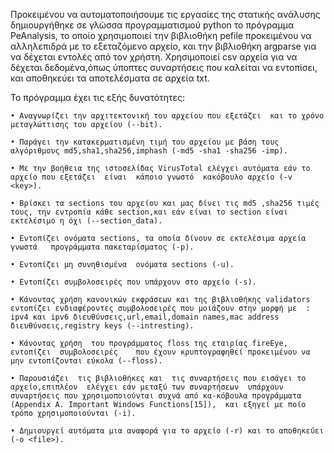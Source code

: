 Προκειμένου να αυτοματοποιήσουμε τις εργασίες της στατικής ανάλυσης δημιουργήθηκε σε γλώσσα προγραμματισμού python το πρόγραμμα PeAnalysis, το οποίο  χρησιμοποιεί την βιβλιοθήκη pefile προκειμένου να αλληλεπιδρά με  το εξεταζόμενο  αρχείο, και  την βιβλιοθήκη argparse για να δέχεται εντολές από τον χρήστη. Χρησιμοποιεί csv αρχεία για να δέχεται δεδομένα,όπως ύποπτες  συναρτήσεις που καλείται να εντοπίσει, και  αποθηκεύει τα αποτελέσματα σε αρχεία txt.


To πρόγραμμα έχει τις εξής δυνατότητες:

    • Αναγνωρίζει την αρχιτεκτονική του αρχείου που εξετάζει  και το χρόνο μεταγλώττισης του αρχείου (--bit).
    
    • Παράγει την κατακερματισμένη τιμή του αρχείου με βάση τους αλγόριθμους md5,sha1,sha256,imphash (-md5 -sha1 -sha256 -imp).
    
    • Με την βοήθεια της ιστοσελίδας VirusTotal ελέγχει αυτόματα εάν το αρχείο που εξετάζει  είναι  κάποιο γνωστό  κακόβουλο αρχείο (-v <key>).
    
    • Βρίσκει τα sections του αρχείου και μας δίνει τις md5 ,sha256 τιμές τους, την εντροπία κάθε section,και εάν είναι το section είναι εκτελέσιμο η όχι (--section_data).
    
    • Εντοπίζει ονόματα sections, τα οποία δίνουν σε εκτελέσιμα αρχεία γνωστά   προγράμματα πακεταρίσματος (-p).
    
    • Εντοπίζει μη συνηθισμένα  ονόματα sections (-u). 
    
    • Εντοπίζει συμβολοσειρές που υπάρχουν στο αρχείο (-s).
    
    • Κάνοντας χρήση κανονικών εκφράσεων και της βιβλιοθήκης validators εντοπίζει ενδιαφέροντες συμβολοσειρές που μοιάζουν στην μορφή με  : ipv4 και ipv6 διευθύνσεις,url,email,domain names,mac address διευθύνσεις,registry keys (--intresting).
    
    • Κάνοντας χρήση  του προγράμματος floss της εταιρίας fireEye, εντοπίζει  συμβολοσειρές    που έχουν κρυπτογραφηθεί προκειμένου να μην εντοπίζονται εύκολα (--floss). 
    
    • Παρουσιάζει  τις βιβλιοθήκες και  τις συναρτήσεις που εισάγει το αρχείο,επιπλέον  ελέγχει εάν μεταξύ των συναρτήσεων  υπάρχουν συναρτήσεις που χρησιμοποιούνται συχνά από κα-κόβουλα προγράμματα (Appendix A. Important Windows Functions[15]),  και εξηγεί με ποίο τρόπο χρησιμοποιούνται (-i).
    
    • Δημιουργεί αυτόματα μια αναφορά για το αρχείο (-r) και το αποθηκεύει (-o <file>). 
